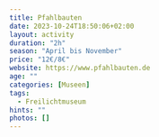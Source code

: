 ```yaml
---
title: Pfahlbauten
date: 2023-10-24T18:50:06+02:00
layout: activity
duration: "2h"
season: "April bis November"
price: "12€/8€"
website: https://www.pfahlbauten.de
age: ""
categories: [Museen]
tags:
  - Freilichtmuseum 
hints: ""
photos: []
---
```

